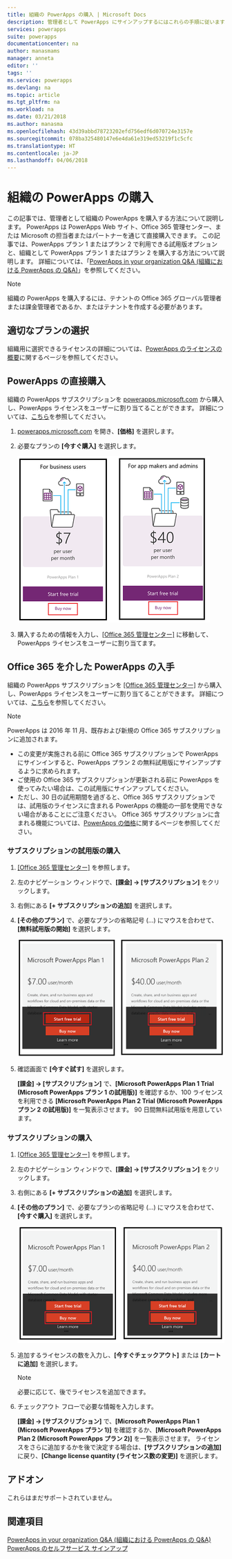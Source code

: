 ```yaml
---
title: 組織の PowerApps の購入 | Microsoft Docs
description: 管理者として PowerApps にサインアップするにはこれらの手順に従います。
services: powerapps
suite: powerapps
documentationcenter: na
author: manasmams
manager: anneta
editor: ''
tags: ''
ms.service: powerapps
ms.devlang: na
ms.topic: article
ms.tgt_pltfrm: na
ms.workload: na
ms.date: 03/21/2018
ms.author: manasma
ms.openlocfilehash: 43d39abbd78723202efd756edf6d070724e3157e
ms.sourcegitcommit: 078ba325480147e6e4da61e319ed53219f1c5cfc
ms.translationtype: HT
ms.contentlocale: ja-JP
ms.lasthandoff: 04/06/2018
---
```

# <a name="purchase-powerapps-for-your-organization"></a>組織の PowerApps の購入
この記事では、管理者として組織の PowerApps を購入する方法について説明します。 PowerApps は PowerApps Web サイト、Office 365 管理センター、または Microsoft の担当者またはパートナーを通じて直接購入できます。 この記事では、PowerApps プラン 1 またはプラン 2 で利用できる試用版オプションと、組織として PowerApps プラン 1 またはプラン 2 を購入する方法について説明します。 詳細については、「[PowerApps in your organization Q&A (組織における PowerApps の Q&A)](signup-question-and-answer.md)」を参照してください。

> [!NOTE]
>   組織の PowerApps を購入するには、テナントの Office 365 グローバル管理者または課金管理者であるか、またはテナントを作成する必要があります。

## <a name="choosing-the-right-plan"></a>適切なプランの選択
組織用に選択できるライセンスの詳細については、[PowerApps のライセンスの概要](pricing-billing-skus.md)に関するページを参照してください。

## <a name="purchase-powerapps-directly"></a>PowerApps の直接購入
組織の PowerApps サブスクリプションを [powerapps.microsoft.com][4] から購入し、PowerApps ライセンスをユーザーに割り当てることができます。 詳細については、[こちら][5]を参照してください。

1. [powerapps.microsoft.com][4] を開き、**[価格]** を選択します。

2. 必要なプランの **[今すぐ購入]** を選択します。

    ![](./media/signup-for-powerapps-admin/buy-now.png)

3. 購入するための情報を入力し、[[Office 365 管理センター]][6] に移動して、PowerApps ライセンスをユーザーに割り当てます。

## <a name="get-powerapps-through-office-365"></a>Office 365 を介した PowerApps の入手
組織の PowerApps サブスクリプションを [[Office 365 管理センター]][6] から購入し、PowerApps ライセンスをユーザーに割り当てることができます。 詳細については、[こちら][5]を参照してください。

> [!NOTE]
> PowerApps は 2016 年 11 月、既存および新規の Office 365 サブスクリプションに追加されます。
>
> * この変更が実施される前に Office 365 サブスクリプションで PowerApps にサインインすると、PowerApps プラン 2 の無料試用版にサインアップするように求められます。
> * ご使用の Office 365 サブスクリプションが更新される前に PowerApps を使ってみたい場合は、この試用版にサインアップしてください。  
> * ただし、30 日の試用期間を過ぎると、Office 365 サブスクリプションでは、試用版のライセンスに含まれる PowerApps の機能の一部を使用できない場合があることにご注意ください。  Office 365 サブスクリプションに含まれる機能については、[PowerApps の価格][2]に関するページを参照してください。


### <a name="purchase-a-subscription-trial"></a>サブスクリプションの試用版の購入
1. [[Office 365 管理センター]][6] を参照します。

2. 左のナビゲーション ウィンドウで、**[課金] -> [サブスクリプション]** をクリックします。

3. 右側にある **[+ サブスクリプションの追加]** を選択します。

4. **[その他のプラン]** で、必要なプランの省略記号 (...) にマウスを合わせて、**[無料試用版の開始]** を選択します。

    ![](./media/signup-for-powerapps-admin/admin-purchase-trial.png)

5. 確認画面で **[今すぐ試す]** を選択します。

    **[課金] -> [サブスクリプション]** で、**[Microsoft PowerApps Plan 1 Trial (Microsoft PowerApps プラン 1 の試用版)]** を確認するか、100 ライセンスを利用できる **[Microsoft PowerApps Plan 2 Trial (Microsoft PowerApps プラン 2 の試用版)]** を一覧表示させます。 90 日間無料試用版を用意しています。

### <a name="purchase-a-subscription"></a>サブスクリプションの購入
1. [[Office 365 管理センター]][6] を参照します。

2. 左のナビゲーション ウィンドウで、**[課金] -> [サブスクリプション]** をクリックします。

3. 右側にある **[+ サブスクリプションの追加]** を選択します。

4. **[その他のプラン]** で、必要なプランの省略記号 (...) にマウスを合わせて、**[今すぐ購入]** を選択します。

    ![](./media/signup-for-powerapps-admin/admin-purchase-paid.png)

5. 追加するライセンスの数を入力し、**[今すぐチェックアウト]** または **[カートに追加]** を選択します。

   > [!NOTE]
   > 必要に応じて、後でライセンスを追加できます。


6. チェックアウト フローで必要な情報を入力します。

    **[課金] -> [サブスクリプション]** で、**[Microsoft PowerApps Plan 1 (Microsoft PowerApps プラン 1)]** を確認するか、**[Microsoft PowerApps Plan 2 (Microsoft PowerApps プラン 2)]** を一覧表示させます。 ライセンスをさらに追加するかを後で決定する場合は、**[サブスクリプションの追加]** に戻り、**[Change license quantity (ライセンス数の変更)]** を選択します。

## <a name="add-ons"></a>アドオン
これらはまだサポートされていません。

## <a name="see-also"></a>関連項目
[PowerApps in your organization Q&A (組織における PowerApps の Q&A)](signup-question-and-answer.md)  
[PowerApps のセルフサービス サインアップ](../maker/signup-for-powerapps.md)  

<!--Reference links in article-->
[1]: http://go.microsoft.com/fwlink/p/?LinkId=715583
[2]: http://go.microsoft.com/fwlink/p/?LinkId=708209
[4]: https://go.microsoft.com/fwlink/?linkid=832551
[5]: https://support.office.com/article/997596b5-4173-4627-b915-36abac6786dc
[6]: https://portal.office.com/admin/default.aspx

